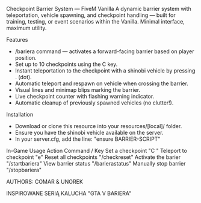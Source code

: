  Checkpoint Barrier System — FiveM Vanilla
A dynamic barrier system with teleportation, vehicle spawning, and checkpoint handling — built for training, testing, or event scenarios within the Vanilla. Minimal interface, maximum utility.

 Features
- /bariera command — activates a forward-facing barrier based on player position.
- Set up to 10 checkpoints using the C key.
- Instant teleportation to the checkpoint with a shinobi vehicle by pressing . (dot).
- Automatic teleport and respawn on vehicle when crossing the barrier.
- Visual lines and minimap blips marking the barrier.
- Live checkpoint counter with flashing warning indicator.
- Automatic cleanup of previously spawned vehicles (no clutter!).

 Installation
- Download or clone this resource into your resources/[local]/ folder.
- Ensure you have the shinobi vehicle available on the server.
- In your server.cfg, add the line: "ensure BARRIER-SCRIPT"

In-Game Usage
 Action  Command / Key 
 Set a checkpoint  "C "
 Teleport to checkpoint  "e"
 Reset all checkpoints  "/checkreset"
 Activate the barier  "/startbariera"
 View barrier status  "/barierastatus"
 Manually stop barrier  "/stopbariera"

 AUTHORS: COMAR & UNOREK
 
 INSPIROWANE SERIĄ KALUCHA "GTA V BARIERA"




